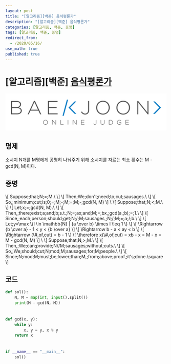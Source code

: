 ```yaml
---
layout: post
title: "[알고리즘][백준] 음식평론가"
description: "[알고리즘][백준] 음식평론가"
categories: [알고리즘, 백준, 증명]
tags: [알고리즘, 백준, 증명]
redirect_from:
  - /2020/05/16/
use_math: true
published: true
---
```


# [알고리즘][백준] [음식평론가](https://www.acmicpc.net/problem/1188)

<img src="/assets/images/posts/logos/boj.png">

## 명제

소시지 N개를 M명에게 공평히 나눠주기 위해 소시지를 자르는 최소 횟수는 M - gcd(N, M)이다.

## 증명

\\[ Suppose\;that\;N\;=\;M.\\ \\]
\\[ Then\;We\;don't\;need\;to\;cut\;sausages.\\ \\]
\\[ So,\;minimum\;cut\;is\;0\;=\;M\;-\;M\;=\;M\;-\;gcd(N, M) \\]
\\
\\[ Suppose\;that\;N\;<\;M.\\ \\]
\\[ Let\;x\;=\;gcd(N, M).\\ \\]
\\[ Then,\;there\;exist\;a\;and\;b\;s.t.\;N\;=\;ax\;and\;M\;=\;bx,\;gcd(a,\;b)\;=\;1.\\ \\]
\\[ Since,\;each\;person\;should\;get\;N\;/\;M\;sausages,\;N\;/\;M\;=\;a\;/\;b.\\ \\]
\\[ Let\;y=\max \\{l \in \mathbb{N} | {a \over b} \times l \leq 1 \\} \\]
\\[ \Rightarrow {b \over a} - 1 < y < {b \over a} \\]
\\[ \Rightarrow b - a < ay < b \\]
\\[ \Rightarrow (\\#\,of\,cut) = b - 1 \\]
\\[ \therefore x(\\#\,of\,cut) = xb - x = M - x = M - gcd(N, M) \\]
\\
\\[ Suppose\;that\;N\;>\;M.\\ \\]
\\[ Then,\;We\;can\;provide\;N//M\;sausages\;without\;cuts.\\ \\]
\\[ So,\;We\;should\;cut\;N\;mod\;M\;sausages\;for\;M\;people.\\ \\]
\\[ Since\;N\;mod\;M\;must\;be\;lower\;than\;M,\;from\;above\;proof,\;it's\;done.\square \\]

## 코드

```python
def sol():
    N, M = map(int, input().split())
    print(M - gcd(N, M))


def gcd(x, y):
    while y:
        x, y = y, x % y
    return x


if __name__ == "__main__":
    sol()
```
